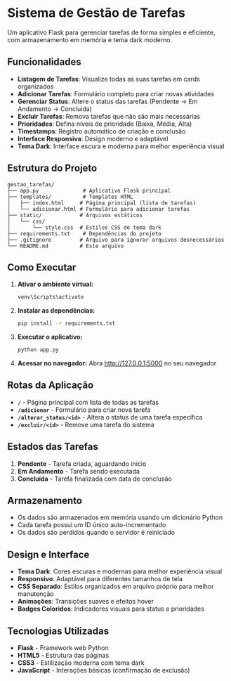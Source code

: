 # Sistema de Gestão de Tarefas

Um aplicativo Flask para gerenciar tarefas de forma simples e eficiente, com armazenamento em memória e tema dark moderno.

## Funcionalidades

- **Listagem de Tarefas**: Visualize todas as suas tarefas em cards organizados
- **Adicionar Tarefas**: Formulário completo para criar novas atividades
- **Gerenciar Status**: Altere o status das tarefas (Pendente → Em Andamento → Concluída)
- **Excluir Tarefas**: Remova tarefas que não são mais necessárias
- **Prioridades**: Defina níveis de prioridade (Baixa, Média, Alta)
- **Timestamps**: Registro automático de criação e conclusão
- **Interface Responsiva**: Design moderno e adaptável
- **Tema Dark**: Interface escura e moderna para melhor experiência visual

## Estrutura do Projeto

```
gestao_tarefas/
├── app.py              # Aplicativo Flask principal
├── templates/          # Templates HTML
│   ├── index.html     # Página principal (lista de tarefas)
│   └── adicionar.html # Formulário para adicionar tarefas
├── static/            # Arquivos estáticos
│   └── css/
│       └── style.css  # Estilos CSS do tema dark
├── requirements.txt    # Dependências do projeto
├── .gitignore         # Arquivo para ignorar arquivos desnecessários
└── README.md          # Este arquivo
```

## Como Executar

1. **Ativar o ambiente virtual:**
   ```bash
   venv\Scripts\activate
   ```

2. **Instalar as dependências:**
   ```bash
   pip install -r requirements.txt
   ```

3. **Executar o aplicativo:**
   ```bash
   python app.py
   ```

4. **Acessar no navegador:**
   Abra http://127.0.0.1:5000 no seu navegador

## Rotas da Aplicação

- **`/`** - Página principal com lista de todas as tarefas
- **`/adicionar`** - Formulário para criar nova tarefa
- **`/alterar_status/<id>`** - Altera o status de uma tarefa específica
- **`/excluir/<id>`** - Remove uma tarefa do sistema

## Estados das Tarefas

1. **Pendente** - Tarefa criada, aguardando início
2. **Em Andamento** - Tarefa sendo executada
3. **Concluída** - Tarefa finalizada com data de conclusão

## Armazenamento

- Os dados são armazenados em memória usando um dicionário Python
- Cada tarefa possui um ID único auto-incrementado
- Os dados são perdidos quando o servidor é reiniciado

## Design e Interface

- **Tema Dark**: Cores escuras e modernas para melhor experiência visual
- **Responsivo**: Adaptável para diferentes tamanhos de tela
- **CSS Separado**: Estilos organizados em arquivo próprio para melhor manutenção
- **Animações**: Transições suaves e efeitos hover
- **Badges Coloridos**: Indicadores visuais para status e prioridades

## Tecnologias Utilizadas

- **Flask** - Framework web Python
- **HTML5** - Estrutura das páginas
- **CSS3** - Estilização moderna com tema dark
- **JavaScript** - Interações básicas (confirmação de exclusão)
